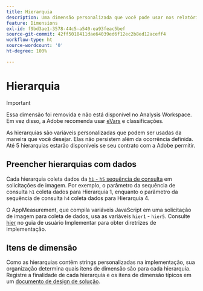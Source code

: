 ```yaml
---
title: Hierarquia
description: Uma dimensão personalizada que você pode usar nos relatórios.
feature: Dimensions
exl-id: f9bd3ae1-3578-44c5-a540-ea93feac5bef
source-git-commit: 42ff5018411dae64039ed6f12ec2b8ed12aceff4
workflow-type: ht
source-wordcount: '0'
ht-degree: 100%

---
```


# Hierarquia

>[!IMPORTANT]
>
>Essa dimensão foi removida e não está disponível no Analysis Workspace. Em vez disso, a Adobe recomenda usar [eVars](evar.md) e classificações.

As hierarquias são variáveis personalizadas que podem ser usadas da maneira que você desejar. Elas não persistem além da ocorrência definida. Até 5 hierarquias estarão disponíveis se seu contrato com a Adobe permitir.

## Preencher hierarquias com dados

Cada hierarquia coleta dados da [`h1` - `h5` sequência de consulta](/help/implement/validate/query-parameters.md) em solicitações de imagem. Por exemplo, o parâmetro da sequência de consulta `h1` coleta dados para Hierarquia 1, enquanto o parâmetro da sequência de consulta `h4` coleta dados para Hierarquia 4.

O AppMeasurement, que compila variáveis JavaScript em uma solicitação de imagem para coleta de dados, usa as variáveis `hier1` - `hier5`. Consulte [hier](/help/implement/vars/page-vars/hier.md) no guia de usuário Implementar para obter diretrizes de implementação.

## Itens de dimensão

Como as hierarquias contêm strings personalizadas na implementação, sua organização determina quais itens de dimensão são para cada hierarquia. Registre a finalidade de cada hierarquia e os itens de dimensão típicos em um [documento de design de solução](/help/implement/prepare/solution-design.md).
